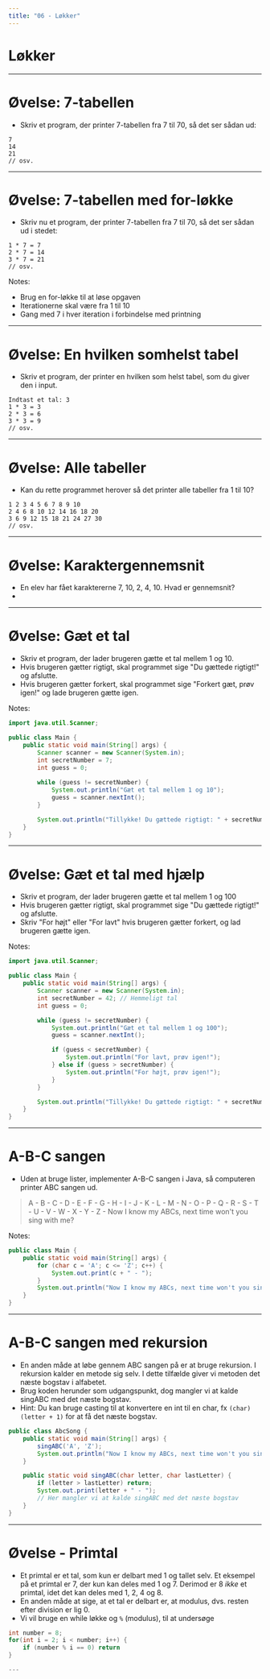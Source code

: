 ```yaml
---
title: "06 - Løkker"
---
```

<!-- .slide: class="ek-academic-fire" -->
# Løkker

---

# Øvelse: 7-tabellen

- Skriv et program, der printer 7-tabellen fra 7 til 70, så det ser sådan ud:
```
7
14
21
// osv.
```

---

# Øvelse: 7-tabellen med for-løkke
- Skriv nu et program, der printer 7-tabellen fra 7 til 70, så det ser sådan ud i stedet:
```
1 * 7 = 7
2 * 7 = 14
3 * 7 = 21
// osv.
```
Notes:
- Brug en for-løkke til at løse opgaven
- Iterationerne skal være fra 1 til 10
- Gang med 7 i hver iteration i forbindelse med printning

---

# Øvelse: En hvilken somhelst tabel

- Skriv et program, der printer en hvilken som helst tabel, som du giver den i input.
```
Indtast et tal: 3
1 * 3 = 3
2 * 3 = 6
3 * 3 = 9
// osv.
```

---

# Øvelse: Alle tabeller

- Kan du rette programmet herover så det printer alle tabeller fra 1 til 10?
```
1 2 3 4 5 6 7 8 9 10
2 4 6 8 10 12 14 16 18 20
3 6 9 12 15 18 21 24 27 30
// osv.
```

---

# Øvelse: Karaktergennemsnit

- En elev har fået karaktererne 7, 10, 2, 4, 10. Hvad er gennemsnit?
- 

---

# Øvelse: Gæt et tal
- Skriv et program, der lader brugeren gætte et tal mellem 1 og 10.
- Hvis brugeren gætter rigtigt, skal programmet sige "Du gættede rigtigt!" og afslutte.
- Hvis brugeren gætter forkert, skal programmet sige "Forkert gæt, prøv igen!" og lade brugeren gætte igen.

Notes:
```java
import java.util.Scanner;

public class Main {
    public static void main(String[] args) {
        Scanner scanner = new Scanner(System.in);
        int secretNumber = 7;
        int guess = 0;
        
        while (guess != secretNumber) {
            System.out.println("Gæt et tal mellem 1 og 10");
            guess = scanner.nextInt();
        }

        System.out.println("Tillykke! Du gættede rigtigt: " + secretNumber);
    }
}
```

---

# Øvelse: Gæt et tal med hjælp
- Skriv et program, der lader brugeren gætte et tal mellem 1 og 100
- Hvis brugeren gætter rigtigt, skal programmet sige "Du gættede rigtigt!" og afslutte.
- Skriv "For højt" eller "For lavt" hvis brugeren gætter forkert, og lad brugeren gætte igen.

Notes:
```java
import java.util.Scanner;

public class Main {
    public static void main(String[] args) {
        Scanner scanner = new Scanner(System.in);
        int secretNumber = 42; // Hemmeligt tal
        int guess = 0;

        while (guess != secretNumber) {
            System.out.println("Gæt et tal mellem 1 og 100");
            guess = scanner.nextInt();

            if (guess < secretNumber) {
                System.out.println("For lavt, prøv igen!");
            } else if (guess > secretNumber) {
                System.out.println("For højt, prøv igen!");
            }
        }

        System.out.println("Tillykke! Du gættede rigtigt: " + secretNumber);
    }
}
```

---

# A-B-C sangen

- Uden at bruge lister, implementer A-B-C sangen i Java, så computeren printer ABC sangen ud.

> A - B - C - D - E - F - G - H - I - J - K - L - M - N - O - P - Q - R - S - T - U - V - W - X - Y - Z - Now I know my ABCs, next time won't you sing with me?

Notes:

```java
public class Main {
    public static void main(String[] args) {
        for (char c = 'A'; c <= 'Z'; c++) {
            System.out.print(c + " - ");
        }
        System.out.println("Now I know my ABCs, next time won't you sing with me?");
    }
}
```

---

# A-B-C sangen med rekursion

- En anden måde at løbe gennem ABC sangen på er at bruge rekursion. I rekursion kalder en metode sig selv. I dette tilfælde giver vi metoden det næste bogstav i alfabetet.
- Brug koden herunder som udgangspunkt, dog mangler vi at kalde singABC med det næste bogstav.
- Hint: Du kan bruge casting til at konvertere en int til en char, fx `(char) (letter + 1)` for at få det næste bogstav.
```java
public class AbcSong {
    public static void main(String[] args) {
        singABC('A', 'Z');
        System.out.println("Now I know my ABCs, next time won't you sing with me?");
    }

    public static void singABC(char letter, char lastLetter) {
        if (letter > lastLetter) return;
        System.out.print(letter + " - ");
        // Her mangler vi at kalde singABC med det næste bogstav
    }
}
```

---

# Øvelse - Primtal
- Et primtal er et tal, som kun er delbart med 1 og tallet selv. Et eksempel på et primtal er 7, der kun kan deles med 1 og 7. Derimod er 8 _ikke_ et primtal, idet det kan deles med 1, 2, 4 og 8. 
- En anden måde at sige, at et tal er delbart er, at modulus, dvs. resten efter division er lig 0.
- Vi vil bruge en while løkke og `%` (modulus), til at undersøge 

```java
int number = 8;
for(int i = 2; i < number; i++) {
    if (number % i == 0) return
}

---

